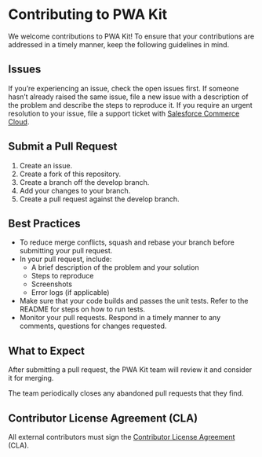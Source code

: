 # Contributing to PWA Kit

We welcome contributions to PWA Kit! To ensure that your contributions are addressed in a timely manner, keep the following guidelines in mind.

## Issues

If you’re experiencing an issue, check the open issues first. If someone hasn’t already raised the same issue, file a new issue with a description of the problem and describe the steps to reproduce it. If you require an urgent resolution to your issue, file a support ticket with [Salesforce Commerce Cloud](https://help.salesforce.com/).

## Submit a Pull Request

1. Create an issue.
2. Create a fork of this repository.
3. Create a branch off the develop branch.
4. Add your changes to your branch.
5. Create a pull request against the develop branch.

## Best Practices

- To reduce merge conflicts, squash and rebase your branch before submitting your pull request.
- In your pull request, include:
  - A brief description of the problem and your solution
  - Steps to reproduce
  - Screenshots
  - Error logs (if applicable)
- Make sure that your code builds and passes the unit tests. Refer to the README for steps on how to run tests.
- Monitor your pull requests. Respond in a timely manner to any comments, questions for changes requested.

## What to Expect

After submitting a pull request, the PWA Kit team will review it and consider it for merging.

The team periodically closes any abandoned pull requests that they find.

## Contributor License Agreement (CLA)

All external contributors must sign the [Contributor License Agreement](https://cla.salesforce.com/sign-cla) (CLA).